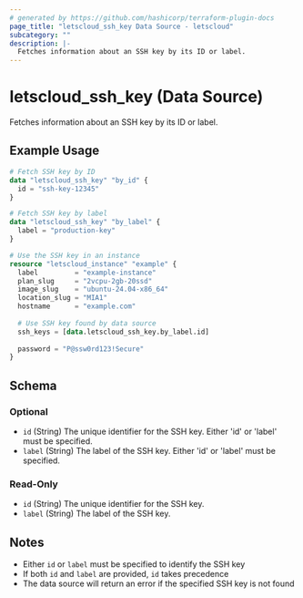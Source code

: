 ```yaml
---
# generated by https://github.com/hashicorp/terraform-plugin-docs
page_title: "letscloud_ssh_key Data Source - letscloud"
subcategory: ""
description: |-
  Fetches information about an SSH key by its ID or label.
---
```


# letscloud_ssh_key (Data Source)

Fetches information about an SSH key by its ID or label.

## Example Usage

```terraform
# Fetch SSH key by ID
data "letscloud_ssh_key" "by_id" {
  id = "ssh-key-12345"
}

# Fetch SSH key by label
data "letscloud_ssh_key" "by_label" {
  label = "production-key"
}

# Use the SSH key in an instance
resource "letscloud_instance" "example" {
  label         = "example-instance"
  plan_slug     = "2vcpu-2gb-20ssd"
  image_slug    = "ubuntu-24.04-x86_64"
  location_slug = "MIA1"
  hostname      = "example.com"
  
  # Use SSH key found by data source
  ssh_keys = [data.letscloud_ssh_key.by_label.id]
  
  password = "P@ssw0rd123!Secure"
}
```

<!-- schema generated by tfplugindocs -->
## Schema

### Optional

- `id` (String) The unique identifier for the SSH key. Either 'id' or 'label' must be specified.
- `label` (String) The label of the SSH key. Either 'id' or 'label' must be specified.

### Read-Only

- `id` (String) The unique identifier for the SSH key.
- `label` (String) The label of the SSH key.

## Notes

- Either `id` or `label` must be specified to identify the SSH key
- If both `id` and `label` are provided, `id` takes precedence
- The data source will return an error if the specified SSH key is not found 